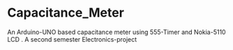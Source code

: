 # Capacitance_Meter
An Arduino-UNO based capacitance meter using 555-Timer and Nokia-5110 LCD .
A second semester Electronics-project
